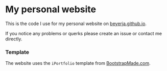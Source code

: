 # My personal website

This is the code I use for my personal website on [beyerja.github.io](www.beyerja.github.io).

If you notice any problems or querks please create an issue or contact me directly.

### Template

The website uses the `iPortfolio` template from [BootstrapMade.com](https://bootstrapmade.com/iportfolio-bootstrap-portfolio-websites-template/).



<!-- Thanks for downloading this template!

Template Name: iPortfolio
Template URL: https://bootstrapmade.com/iportfolio-bootstrap-portfolio-websites-template/
Author: BootstrapMade.com
License: https://bootstrapmade.com/license/ -->
